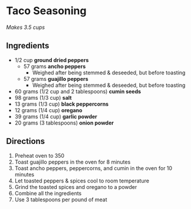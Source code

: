 # Taco Seasoning

*Makes 3.5 cups*

## Ingredients

- 1/2 cup **ground dried peppers**
    - 57 grams **ancho peppers**
        - Weighed after being stemmed & deseeded, but before toasting
    - 57 grams **guajillo peppers**
        - Weighed after being stemmed & deseeded, but before toasting
- 60 grams (1/2 cup and 2 tablespoons) **cumin seeds**
- 98 grams (1/3 cup) **salt**
- 13 grams (1/3 cup) **black peppercorns**
- 12 grams (1/4 cup) **oregano**
- 39 grams (1/4 cup) **garlic powder**
- 20 grams (3 tablespoons) **onion powder**

## Directions

1. Preheat oven to 350
1. Toast guajillo peppers in the oven for 8 minutes
1. Toast ancho peppers, peppercorns, and cumin in the oven for 10 minutes
1. Let toasted peppers & spices cool to room temperature
1. Grind the toasted spices and oregano to a powder
1. Combine all the ingredients
1. Use 3 tablespoons per pound of meat
